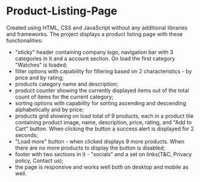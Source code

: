 # Product-Listing-Page

Created using HTML, CSS and JavaScript without any additional libraries and frameworks.
The project displays a product listing page with these functionalities:
  - "sticky" header containing company logo, navigation bar with 3 categories in it and a account section. On load the first category "Watches" is loaded;
  - filter options with capability for filtering based on 2 characteristics - by price and by rating;
  - products category name and description;
  - product counter showing the currently displayed items out of the total count of items for the current category;
  - sorting options with capability for sorting ascending and descending alphabetically and by price;
  - products grid showing on load total of 9 products, each in a product tile containing product image, name, description, price, rating, and "Add to Cart" button.
    When clicking the button a success alert is displayed for 2 seconds;
  - "Load more" button - when clicked displays 9 more products. When there are no more products to display the button is disabled;
  - footer with two sections in it - "socials" and a set on links(T&C, Privacy policy, Contact us);
  - the page is responsive and works well both on desktop and mobile as well.
